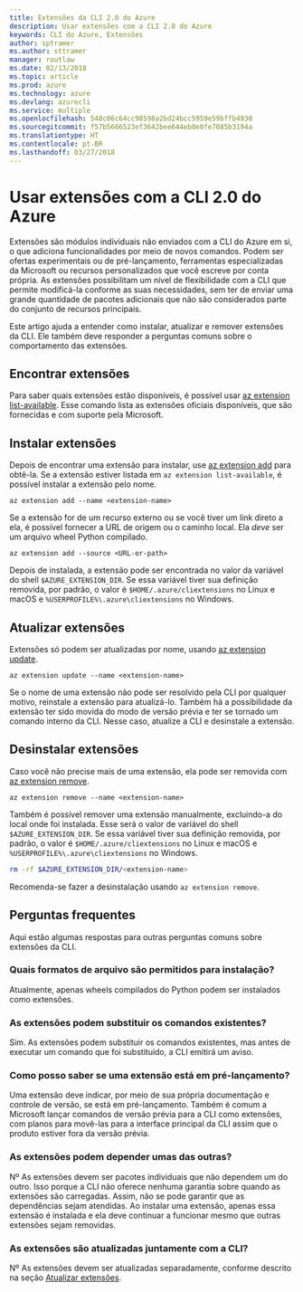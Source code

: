 ```yaml
---
title: Extensões da CLI 2.0 do Azure
description: Usar extensões com a CLI 2.0 do Azure
keywords: CLI do Azure, Extensões
author: sptramer
ms.author: sttramer
manager: routlaw
ms.date: 02/13/2018
ms.topic: article
ms.prod: azure
ms.technology: azure
ms.devlang: azurecli
ms.service: multiple
ms.openlocfilehash: 548c06c64cc98598a2bd24bcc5959e59bffb4930
ms.sourcegitcommit: f57b5666523ef3642bee644eb0e0fe7085b3194a
ms.translationtype: HT
ms.contentlocale: pt-BR
ms.lasthandoff: 03/27/2018
---
```

# <a name="using-extensions-with-the-azure-cli-20"></a>Usar extensões com a CLI 2.0 do Azure

Extensões são módulos individuais não enviados com a CLI do Azure em si, o que adiciona funcionalidades por meio de novos comandos. Podem ser ofertas experimentais ou de pré-lançamento, ferramentas especializadas da Microsoft ou recursos personalizados que você escreve por conta própria. As extensões possibilitam um nível de flexibilidade com a CLI que permite modificá-la conforme as suas necessidades, sem ter de enviar uma grande quantidade de pacotes adicionais que não são considerados parte do conjunto de recursos principais.

Este artigo ajuda a entender como instalar, atualizar e remover extensões da CLI. Ele também deve responder a perguntas comuns sobre o comportamento das extensões.

## <a name="finding-extensions"></a>Encontrar extensões

Para saber quais extensões estão disponíveis, é possível usar [az extension list-available](/cli/azure/extension?view=azure-cli-latest#az_extension_list_available). Esse comando lista as extensões oficiais disponíveis, que são fornecidas e com suporte pela Microsoft.

## <a name="installing-extensions"></a>Instalar extensões

Depois de encontrar uma extensão para instalar, use [az extension add](https://docs.microsoft.com/en-us/cli/azure/extension?view=azure-cli-latest#az_extension_add) para obtê-la. Se a extensão estiver listada em `az extension list-available`, é possível instalar a extensão pelo nome.

```azurecli
az extension add --name <extension-name>
```

Se a extensão for de um recurso externo ou se você tiver um link direto a ela, é possível fornecer a URL de origem ou o caminho local. Ela _deve_ ser um arquivo wheel Python compilado.

```azurecli
az extension add --source <URL-or-path>
```

Depois de instalada, a extensão pode ser encontrada no valor da variável do shell `$AZURE_EXTENSION_DIR`. Se essa variável tiver sua definição removida, por padrão, o valor é `$HOME/.azure/cliextensions` no Linux e macOS e `%USERPROFILE%\.azure\cliextensions` no Windows.

## <a name="updating-extensions"></a>Atualizar extensões

Extensões só podem ser atualizadas por nome, usando [az extension update](https://docs.microsoft.com/en-us/cli/azure/extension?view=azure-cli-latest#az_extension_update).

```azurecli
az extension update --name <extension-name>
```

Se o nome de uma extensão não pode ser resolvido pela CLI por qualquer motivo, reinstale a extensão para atualizá-lo. Também há a possibilidade da extensão ter sido movida do modo de versão prévia e ter se tornado um comando interno da CLI. Nesse caso, atualize a CLI e desinstale a extensão.

## <a name="uninstalling-extensions"></a>Desinstalar extensões

Caso você não precise mais de uma extensão, ela pode ser removida com [az extension remove](https://docs.microsoft.com/en-us/cli/azure/extension?view=azure-cli-latest#az_extension_remove).

```azurecli
az extension remove --name <extension-name>
```

Também é possível remover uma extensão manualmente, excluindo-a do local onde foi instalada. Esse será o valor de variável do shell `$AZURE_EXTENSION_DIR`. Se essa variável tiver sua definição removida, por padrão, o valor é `$HOME/.azure/cliextensions` no Linux e macOS e `%USERPROFILE%\.azure\cliextensions` no Windows.

```bash
rm -rf $AZURE_EXTENSION_DIR/<extension-name>
```

Recomenda-se fazer a desinstalação usando `az extension remove`.

## <a name="faq"></a>Perguntas frequentes

Aqui estão algumas respostas para outras perguntas comuns sobre extensões da CLI.

### <a name="what-file-formats-are-allowed-for-installation"></a>Quais formatos de arquivo são permitidos para instalação?

Atualmente, apenas wheels compilados do Python podem ser instalados como extensões.

### <a name="can-extensions-replace-existing-commands"></a>As extensões podem substituir os comandos existentes?

Sim. As extensões podem substituir os comandos existentes, mas antes de executar um comando que foi substituído, a CLI emitirá um aviso.

### <a name="how-can-i-tell-if-an-extension-is-in-pre-release"></a>Como posso saber se uma extensão está em pré-lançamento?

Uma extensão deve indicar, por meio de sua própria documentação e controle de versão, se está em pré-lançamento. Também é comum a Microsoft lançar comandos de versão prévia para a CLI como extensões, com planos para movê-las para a interface principal da CLI assim que o produto estiver fora da versão prévia.

### <a name="can-extensions-depend-upon-each-other"></a>As extensões podem depender umas das outras?

Nº As extensões devem ser pacotes individuais que não dependem um do outro. Isso porque a CLI não oferece nenhuma garantia sobre quando as extensões são carregadas. Assim, não se pode garantir que as dependências sejam atendidas. Ao instalar uma extensão, apenas essa extensão é instalada e ela deve continuar a funcionar mesmo que outras extensões sejam removidas.

### <a name="are-extensions-updated-along-with-the-cli"></a>As extensões são atualizadas juntamente com a CLI?

Nº As extensões devem ser atualizadas separadamente, conforme descrito na seção [Atualizar extensões](#updating-extensions).
